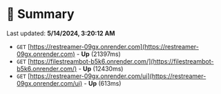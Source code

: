 # 📖 Summary
Last updated: **5/14/2024, 3:20:12 AM**

- `GET` [https://restreamer-09gx.onrender.com](https://restreamer-09gx.onrender.com) - **Up** (21397ms)
- `GET` [https://filestreambot-b5k6.onrender.com/](https://filestreambot-b5k6.onrender.com/) - **Up** (12430ms)
- `GET` [https://restreamer-09gx.onrender.com/ui](https://restreamer-09gx.onrender.com/ui) - **Up** (613ms)
